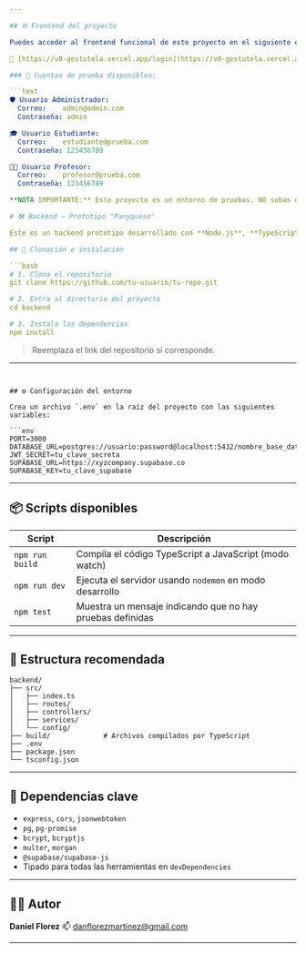 ```yaml
---

## 🌐 Frontend del proyecto

Puedes acceder al frontend funcional de este proyecto en el siguiente enlace:

🔗 [https://v0-gestutela.vercel.app/login](https://v0-gestutela.vercel.app/login)

### 👥 Cuentas de prueba disponibles:

```text
🛡️ Usuario Administrador:
  Correo:    admin@admin.com
  Contraseña: admin

🎓 Usuario Estudiante:
  Correo:    estudiante@prueba.com
  Contraseña: 123456789

👨‍🏫 Usuario Profesor:
  Correo:    profesor@prueba.com
  Contraseña: 123456789

**NOTA IMPORTANTE:** Este proyecto es un entorno de pruebas. NO subas documentos reales, confidenciales ni sensibles. Toda la información puede ser eliminada o reiniciada en cualquier momento.

# 🛠️ Backend – Prototipo "Panyqueso"

Este es un backend prototipo desarrollado con **Node.js**, **TypeScript**, **Express** y **PostgreSQL**. Utiliza Supabase, autenticación JWT y middleware para validaciones, subida de archivos, logs, entre otros.

## 🚀 Clonación e instalación

```bash
# 1. Clona el repositorio
git clone https://github.com/tu-usuario/tu-repo.git

# 2. Entra al directorio del proyecto
cd backend

# 3. Instala las dependencias
npm install
````

> Reemplaza el link del repositorio si corresponde.

---
```


## ⚙️ Configuración del entorno

Crea un archivo `.env` en la raíz del proyecto con las siguientes variables:

```env
PORT=3000
DATABASE_URL=postgres://usuario:password@localhost:5432/nombre_base_datos
JWT_SECRET=tu_clave_secreta
SUPABASE_URL=https://xyzcompany.supabase.co
SUPABASE_KEY=tu_clave_supabase
```

---

## 📦 Scripts disponibles

| Script          | Descripción                                               |
| --------------- | --------------------------------------------------------- |
| `npm run build` | Compila el código TypeScript a JavaScript (modo watch)    |
| `npm run dev`   | Ejecuta el servidor usando `nodemon` en modo desarrollo   |
| `npm test`      | Muestra un mensaje indicando que no hay pruebas definidas |

---

## 🧬 Estructura recomendada

```
backend/
├── src/
│   ├── index.ts
│   ├── routes/
│   ├── controllers/
│   ├── services/
│   └── config/
├── build/             # Archivos compilados por TypeScript
├── .env
├── package.json
└── tsconfig.json
```

---

## 🧩 Dependencias clave

* `express`, `cors`, `jsonwebtoken`
* `pg`, `pg-promise`
* `bcrypt`, `bcryptjs`
* `multer`, `morgan`
* `@supabase/supabase-js`
* Tipado para todas las herramientas en `devDependencies`

---

## 👨‍💻 Autor

**Daniel Florez**
📫 [danflorezmartinez@gmail.com](mailto:danflorezmartinez@gmail.com)

---
